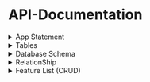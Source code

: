 # API-Documentation


<details>
<summary>App Statement</summary>

## **App Statement.**

_Conference Management Software is an system to facilitate the planning, coordination, and execution of conferences and events. This robust system caters to the core components of conference management by incorporating a suite of functionalities tailored to enhance the collaboration between speakers, organizers, and attendees_

</details>



<details>
<summary>Tables</summary>

## **Tables.**

1-Session Table 

|        Column       |      TYPE     |
|--------------------:|---------------|
|   Sessionid         |     uuid      |
|   Title             |    String     |
|   Desc              |    String     |
|   SpeakerName       |    String     |
|   HallNumber        |    String     |
|   StartTime         |    String     |
|   Endime            |    String     |
|   Status            |    String     |
|   Location          |    String     |


2-Attendee Table 

|        Column       |      TYPE     |
|--------------------:|---------------|
|   AttendeeID        |     uuid      |
|   FullName          |    String     |
|   Email             |    String     |



**Relationship table**

3-SessionAttendee Table

|        Column       |      TYPE     |
|--------------------:|---------------|
|   AttendeeSessionID |     uuid      |
|   AttendeeID        |     uuid      |
|   Sessionid         |     uuid      |
|   Status            |    String     |


</details>


<details>
<summary>Database Schema</summary>

## **Database Schema.**

<img width="1161" alt="Screenshot 1445-08-16 at 9 28 48 AM" src="https://github.com/shatha-an/conferenceSystem/assets/144011837/5be2b447-c3bf-4ee2-84bf-8d0a1e9bb712">


</details>


<details>
<summary>RelationShip</summary>

## **Relationship.**
  
### Many-To-Many (M:) Relationship.


**One session can have a group of Attendees.**

**One attendee can have a group of Sessions.**

```diff
- [NOTE!]
The SessionAttendee table is relationship table and used "AttendeeID" ,"SessionID" as foreignKey from Basic tables (Attendee table , Session table).
```

</details>



<details>
<summary>Feature List (CRUD)</summary>

## **Feature List (CRUD).**

**Create:**
```
Create New Session. 
Create New Attendee.
```


**Read:**
```
Read All Sessions.
```


**Update**: 
```
Update Session (SpeakerName, Title, Desc, HallNumber, StartTime, EndTime, Status, Location).
Ubdate Status of Atendee.
```

**Delete:**
```
Delete a Session.
```

</details>
